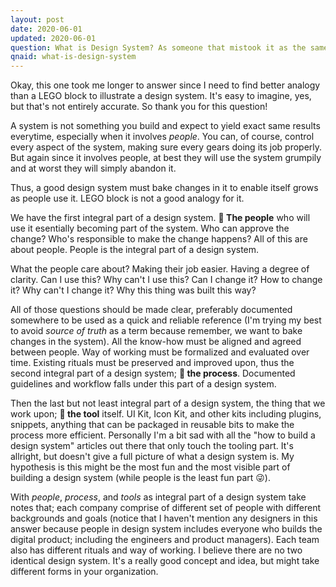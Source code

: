 ```yaml
---
layout: post
date: 2020-06-01
updated: 2020-06-01
question: What is Design System? As someone that mistook it as the same like UI Kit, maybe an explanation would be nice.
qnaid: what-is-design-system
---
```

Okay, this one took me longer to answer since I need to find better analogy than a LEGO block to illustrate a design system. It's easy to imagine, yes, but that's not entirely accurate. So thank you for this question!

A system is not something you build and expect to yield exact same results everytime, especially when it involves *people*. You can, of course, control every aspect of the system, making sure every gears doing its job properly. But again since it involves people, at best they will use the system grumpily and at worst they will simply abandon it.

Thus, a good design system must bake changes in it to enable itself grows as people use it. LEGO block is not a good analogy for it.

We have the first integral part of a design system. **👥 The people** who will use it esentially becoming part of the system. Who can approve the change? Who's responsible to make the change happens? All of this are about people. People is the integral part of a design system.

What the people care about? Making their job easier. Having a degree of clarity. Can I use this? Why can't I use this? Can I change it? How to change it? Why can't I change it? Why this thing was built this way?

All of those questions should be made clear, preferably documented somewhere to be used as a quick and reliable reference (I'm trying my best to avoid *source of truth* as a term because remember, we want to bake changes in the system). All the know-how must be aligned and agreed between people. Way of working must be formalized and evaluated over time. Existing rituals must be preserved and improved upon, thus the second integral part of a design system; **🔄 the process**. Documented guidelines and workflow falls under this part of a design system.

Then the last but not least integral part of a design system, the thing that we work upon; **🧰 the tool** itself. UI Kit, Icon Kit, and other kits including plugins, snippets, anything that can be packaged in reusable bits to make the process more efficient. Personally I'm a bit sad with all the "how to build a design system" articles out there that only touch the tooling part. It's allright, but doesn't give a full picture of what a design system is. My hypothesis is this might be the most fun and the most visible part of building a design system (while people is the least fun part 😜).

With *people*, *process*, and *tools* as integral part of a design system take notes that; each company comprise of different set of people with different backgrounds and goals (notice that I haven't mention any designers in this answer because people in design system includes everyone who builds the digital product; including the engineers and product managers). Each team also has different rituals and way of working. I believe there are no two identical design system. It's a really good concept and idea, but might take different forms in your organization.
